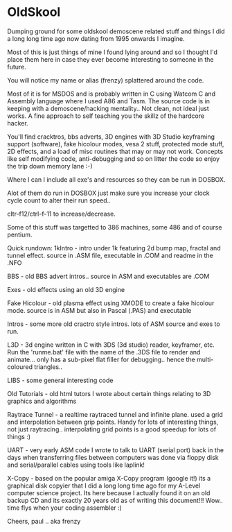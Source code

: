 OldSkool
========

Dumping ground for some oldskool demoscene related stuff and things I did a long long time ago now dating from 1995 onwards I imagine.

Most of this is just things of mine I found lying around and so I thought I'd place them here in case they ever become interesting to someone in the future.

You will notice my name or alias (frenzy) splattered around the code.

Most of it is for MSDOS and is probably written in C using Watcom C and Assembly language where I used A86 and Tasm. The source code is in keeping with a demoscene/hacking mentality.. Not clean, not ideal just works. A fine approach to self teaching you the skillz of the hardcore hacker. 

You'll find cracktros, bbs adverts, 3D engines with 3D Studio keyframing support (software), fake hicolour modes, vesa 2 stuff, protected mode stuff, 2D effects, and a load of misc routines that may or may not work. Concepts like self modifying code, anti-debugging and so on litter the code so enjoy the trip down memory lane :-)

Where I can I include all exe's and resources so they can be run in DOSBOX.

Alot of them do run in DOSBOX just make sure you increase your clock cycle count to alter their run speed..

cltr-f12/ctrl-f-11 to increase/decrease.

Some of this stuff was targetted to 386 machines, some 486 and of course pentium.

Quick rundown:
1kIntro - intro under 1k featuring 2d bump map, fractal and tunnel effect. source in .ASM file, executable in .COM and readme in the .NFO

BBS - old BBS advert intros.. source in ASM and executables are .COM

Exes - old effects using an old 3D engine

Fake Hicolour - old plasma effect using XMODE to create a fake hicolour mode. source is in ASM but also in Pascal (.PAS) and executable

Intros - some more old cractro style intros. lots of ASM source and exes to run.

L3D - 3d engine written in C with 3DS (3d studio) reader, keyframer, etc. Run the 'runme.bat' file with the name of the .3DS file to render and animate... only has a sub-pixel flat filler for debugging.. hence the multi-coloured triangles..

LIBS - some general interesting code

Old Tutorials - old html tutors I wrote about certain things relating to 3D graphics and algorithms

Raytrace Tunnel - a realtime raytraced tunnel and infinite plane. used a grid and interpolation between grip points. Handy for lots of interesting things, not just raytracing.. interpolating grid points is a good speedup for lots of things :)

UART - very early ASM code I wrote to talk to UART (serial port) back in the days when transferring files between computers was done via floppy disk and serial/parallel cables using tools like laplink!

X-Copy - based on the popular amiga X-Copy program (google it!) its a graphical disk copyier that I did a long long time ago for my A-Level computer science project. Its here because I actually found it on an old backup CD and its exactly 20 years old as of writing this document!!! Wow.. time flys when your coding assembler :)


Cheers,
paul .. aka frenzy

